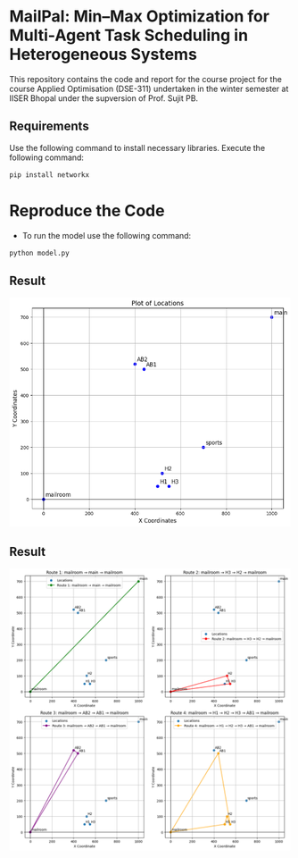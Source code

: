 # MailPal: Min–Max Optimization for Multi-Agent Task Scheduling in Heterogeneous Systems

This repository contains the code and report for the course project for the course Applied Optimisation (DSE-311) undertaken in the winter semester at IISER Bhopal under the supversion of Prof. Sujit PB.

## Requirements
Use the following command to install necessary libraries. Execute the following command:

```bash
pip install networkx
```

# Reproduce the Code

- To run the model use the following command:

```bash
python model.py
```

## Result
![](images/environment.png)

## Result
![](images/result.png)
